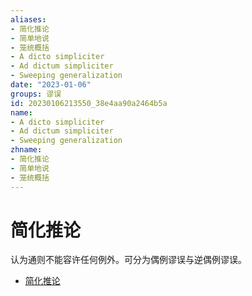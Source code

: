 ```yaml
---
aliases:
- 简化推论
- 简单地说
- 笼统概括
- A dicto simpliciter
- Ad dictum simpliciter
- Sweeping generalization
date: "2023-01-06"
groups: 谬误
id: 20230106213550_38e4aa90a2464b5a
name:
- A dicto simpliciter
- Ad dictum simpliciter
- Sweeping generalization
zhname:
- 简化推论
- 简单地说
- 笼统概括
---
```


# 简化推论

认为通则不能容许任何例外。可分为偶例谬误与逆偶例谬误。

* [简化推论](https://zh.wikipedia.org/wiki/%E7%B0%A1%E5%8C%96%E6%8E%A8%E8%AB%96)
